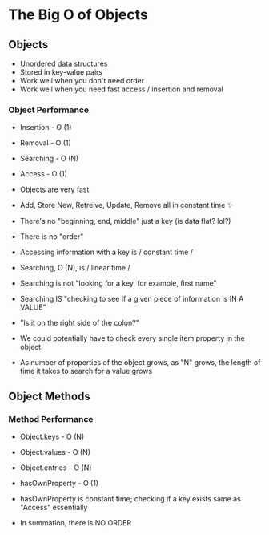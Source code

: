 # The Big O of Objects

## Objects

- Unordered data structures
- Stored in key-value pairs
- Work well when you don't need order
- Work well when you need fast access / insertion and removal

### Object Performance

- Insertion - O (1)
- Removal - O (1)
- Searching - O (N)
- Access - O (1)

- Objects are very fast

- Add, Store New, Retreive, Update, Remove all in constant time ✨
- There's no "beginning, end, middle" just a key (is data flat? lol?)
- There is no "order"
- Accessing information with a key is / constant time /

- Searching, O (N), is / linear time /
- Searching is not "looking for a key, for example, first name"
- Searching IS "checking to see if a given piece of information is IN A VALUE"
- "Is it on the right side of the colon?"

- We could potentially have to check every single item property in the object

- As number of properties of the object grows, as "N" grows, the length of time it takes to search for a value grows

## Object Methods

### Method Performance

- Object.keys - O (N)
- Object.values - O (N)
- Object.entries - O (N)
- hasOwnProperty - O (1)

- hasOwnProperty is constant time; checking if a key exists same as "Access" essentially

- In summation, there is NO ORDER
